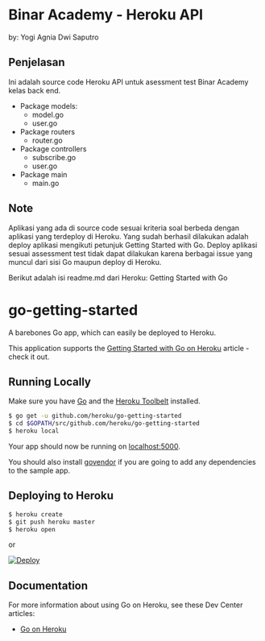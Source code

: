 # Binar Academy - Heroku API
by: Yogi Agnia Dwi Saputro

## Penjelasan
Ini adalah source code Heroku API untuk asessment test Binar Academy kelas back end.
 - Package models:
      - model.go
      - user.go
 - Package routers
      - router.go
 - Package controllers
      - subscribe.go
      - user.go
 - Package main
      - main.go

## Note
Aplikasi yang ada di source code sesuai kriteria soal berbeda dengan aplikasi yang terdeploy di Heroku.
Yang sudah berhasil dilakukan adalah deploy aplikasi mengikuti petunjuk Getting Started with Go.
Deploy aplikasi sesuai assessment test tidak dapat dilakukan karena berbagai issue yang muncul dari sisi Go maupun deploy di Heroku.

Berikut adalah isi readme.md dari Heroku: Getting Started with Go
# go-getting-started

A barebones Go app, which can easily be deployed to Heroku.

This application supports the [Getting Started with Go on Heroku](https://devcenter.heroku.com/articles/getting-started-with-go) article - check it out.

## Running Locally

Make sure you have [Go](http://golang.org/doc/install) and the [Heroku Toolbelt](https://toolbelt.heroku.com/) installed.

```sh
$ go get -u github.com/heroku/go-getting-started
$ cd $GOPATH/src/github.com/heroku/go-getting-started
$ heroku local
```

Your app should now be running on [localhost:5000](http://localhost:5000/).

You should also install [govendor](https://github.com/kardianos/govendor) if you are going to add any dependencies to the sample app.

## Deploying to Heroku

```sh
$ heroku create
$ git push heroku master
$ heroku open
```

or

[![Deploy](https://www.herokucdn.com/deploy/button.png)](https://heroku.com/deploy)


## Documentation

For more information about using Go on Heroku, see these Dev Center articles:

- [Go on Heroku](https://devcenter.heroku.com/categories/go)
